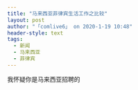 ```yaml
---
title: "马来西亚菲律宾生活工作之比较"
layout: post
author: "「comlive6」 on 2020-1-19 10:48"
header-style: text
tags:
  - 新闻
  - 马来西亚
  - 菲律宾
---
```


<head></head>
<body>
 我怀疑你是马来西亚招聘的
</body>


